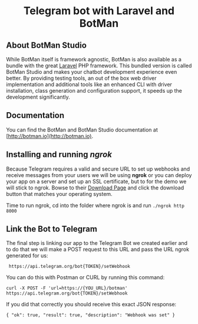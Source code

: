 <h1 align="center">Telegram bot with Laravel and BotMan</h1>

## About BotMan Studio

While BotMan itself is framework agnostic, BotMan is also available as a bundle with the great [Laravel](https://laravel.com) PHP framework. This bundled version is called BotMan Studio and makes your chatbot development experience even better. By providing testing tools, an out of the box web driver implementation and additional tools like an enhanced CLI with driver installation, class generation and configuration support, it speeds up the development significantly.

## Documentation

You can find the BotMan and BotMan Studio documentation at [http://botman.io](http://botman.io).

## Installing and running _ngrok_

Because Telegram requires a valid and secure URL to set up webhooks and receive messages from your users we will be using **ngrok** or you can deploy your app on a server and set up an SSL certificate, but to for the demo we will stick to ngrok. Bowse to their [Download Page](https://ngrok.com/download) and click the download button that matches your operating system.

Time to run ngrok, cd into the folder where ngrok is and run `./ngrok http 8000`

## Link the Bot to Telegram

The final step is linking our app to the Telegram Bot we created earlier and to do that we will make a POST request to this URL and pass the URL ngrok generated for us:

` https://api.telegram.org/bot{TOKEN}/setWebhook`

You can do this with Postman or CURL by running this command:

`curl -X POST -F 'url=https://{YOU_URL}/botman' https://api.telegram.org/bot{TOKEN}/setWebhook`

If you did that correctly you should receive this exact JSON response:

`{
     "ok": true,
     "result": true,
     "description": "Webhook was set"
 }`